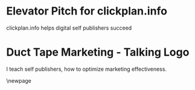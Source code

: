 # Elevator Pitch for clickplan.info #

clickplan.info helps digital self publishers succeed

# Duct Tape Marketing - Talking Logo #

I teach self publishers, how to optimize marketing effectiveness.

\newpage

